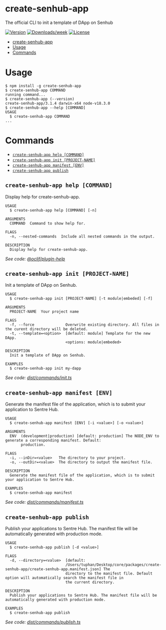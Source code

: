 # create-senhub-app

The official CLI to init a template of DApp on Senhub

[![Version](https://img.shields.io/npm/v/create-senhub-app.svg)](https://npmjs.org/package/create-senhub-app)
[![Downloads/week](https://img.shields.io/npm/dw/create-senhub-app.svg)](https://npmjs.org/package/create-senhub-app)
[![License](https://img.shields.io/npm/l/create-senhub-app.svg)](https://github.com/DescartesNetwork/sen-core/blob/main/package.json)

<!-- toc -->
* [create-senhub-app](#create-senhub-app)
* [Usage](#usage)
* [Commands](#commands)
<!-- tocstop -->

# Usage

<!-- usage -->
```sh-session
$ npm install -g create-senhub-app
$ create-senhub-app COMMAND
running command...
$ create-senhub-app (--version)
create-senhub-app/3.1.4 darwin-x64 node-v18.3.0
$ create-senhub-app --help [COMMAND]
USAGE
  $ create-senhub-app COMMAND
...
```
<!-- usagestop -->

# Commands

<!-- commands -->
* [`create-senhub-app help [COMMAND]`](#create-senhub-app-help-command)
* [`create-senhub-app init [PROJECT-NAME]`](#create-senhub-app-init-project-name)
* [`create-senhub-app manifest [ENV]`](#create-senhub-app-manifest-env)
* [`create-senhub-app publish`](#create-senhub-app-publish)

## `create-senhub-app help [COMMAND]`

Display help for create-senhub-app.

```
USAGE
  $ create-senhub-app help [COMMAND] [-n]

ARGUMENTS
  COMMAND  Command to show help for.

FLAGS
  -n, --nested-commands  Include all nested commands in the output.

DESCRIPTION
  Display help for create-senhub-app.
```

_See code: [@oclif/plugin-help](https://github.com/oclif/plugin-help/blob/v5.1.12/src/commands/help.ts)_

## `create-senhub-app init [PROJECT-NAME]`

Init a template of DApp on Senhub.

```
USAGE
  $ create-senhub-app init [PROJECT-NAME] [-t module|embeded] [-f]

ARGUMENTS
  PROJECT-NAME  Your project name

FLAGS
  -f, --force              Overwrite existing directory. All files in the curent directory will be deleted.
  -t, --template=<option>  [default: module] Template for the new DApp.
                           <options: module|embeded>

DESCRIPTION
  Init a template of DApp on Senhub.

EXAMPLES
  $ create-senhub-app init my-dapp
```

_See code: [dist/commands/init.ts](https://github.com/tuphan-dn/sen-core/blob/v3.1.4/dist/commands/init.ts)_

## `create-senhub-app manifest [ENV]`

Generate the manifest file of the application, which is to submit your application to Sentre Hub.

```
USAGE
  $ create-senhub-app manifest [ENV] [-i <value>] [-o <value>]

ARGUMENTS
  ENV  (development|production) [default: production] The NODE_ENV to generate a corresponding manifest. Default:
       production.

FLAGS
  -i, --inDir=<value>   The directory to your project.
  -o, --outDir=<value>  The directory to output the manifest file.

DESCRIPTION
  Generate the manifest file of the application, which is to submit your application to Sentre Hub.

EXAMPLES
  $ create-senhub-app manifest
```

_See code: [dist/commands/manifest.ts](https://github.com/tuphan-dn/sen-core/blob/v3.1.4/dist/commands/manifest.ts)_

## `create-senhub-app publish`

Publish your applications to Sentre Hub. The manifest file will be automatically generated with production mode.

```
USAGE
  $ create-senhub-app publish [-d <value>]

FLAGS
  -d, --directory=<value>  [default:
                           /Users/tuphan/Desktop/core/packages/create-senhub-app/create-senhub-app.manifest.json] The
                           directory to the manifest file. Default option will automatically search the manifest file in
                           the current directory.

DESCRIPTION
  Publish your applications to Sentre Hub. The manifest file will be automatically generated with production mode.

EXAMPLES
  $ create-senhub-app publish
```

_See code: [dist/commands/publish.ts](https://github.com/tuphan-dn/sen-core/blob/v3.1.4/dist/commands/publish.ts)_
<!-- commandsstop -->
